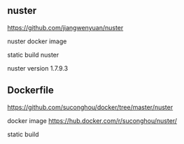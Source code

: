 ## nuster

https://github.com/jiangwenyuan/nuster

nuster docker image

static build nuster

nuster version 1.7.9.3


## Dockerfile

https://github.com/suconghou/docker/tree/master/nuster

docker image  https://hub.docker.com/r/suconghou/nuster/

static build

